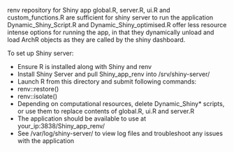 renv repository for Shiny app
global.R, server.R, ui.R and custom_functions.R are sufficient for shiny server to run the application
Dynamic_Shiny_Script.R and Dynamic_Shiny_optimised.R offer less resource intense options for running the app, in that they dynamically unload and load ArchR objects as they are called by the shiny dashboard.

To set up Shiny server:
- Ensure R is installed along with Shiny and renv
- Install Shiny Server and pull Shiny_app_renv into /srv/shiny-server/
- Launch R from this directory and submit following commands:
- renv::restore()
- renv::isolate()
- Depending on computational resources, delete Dynamic_Shiny* scripts, or use them to replace contents of global.R, ui.R and server.R
- The application should be available to use at your_ip:3838/Shiny_app_renv/
- See /var/log/shiny-server/ to view log files and troubleshoot any issues with the application
